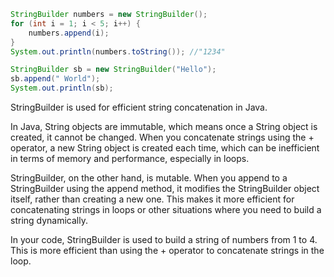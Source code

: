 ```java
StringBuilder numbers = new StringBuilder();
for (int i = 1; i < 5; i++) {
    numbers.append(i);
}
System.out.println(numbers.toString()); //"1234"
```

```java
StringBuilder sb = new StringBuilder("Hello");
sb.append(" World");
System.out.println(sb);
```
StringBuilder is used for efficient string concatenation in Java.

In Java, String objects are immutable, which means once a String object is created, it cannot be changed. When you concatenate strings using the + operator, a new String object is created each time, which can be inefficient in terms of memory and performance, especially in loops.

StringBuilder, on the other hand, is mutable. When you append to a StringBuilder using the append method, it modifies the StringBuilder object itself, rather than creating a new one. This makes it more efficient for concatenating strings in loops or other situations where you need to build a string dynamically.

In your code, StringBuilder is used to build a string of numbers from 1 to 4. This is more efficient than using the + operator to concatenate strings in the loop.